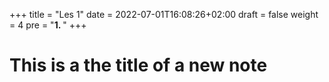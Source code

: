 +++
title = "Les 1"
date = 2022-07-01T16:08:26+02:00
draft = false
weight = 4
pre = "<b>1. </b>"
+++

# This is a the title of a new note